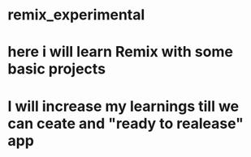 # remix_experimental
# here i will learn Remix with some basic projects
# I will increase my learnings till we can ceate and "ready to realease" app
